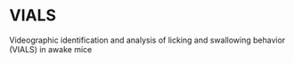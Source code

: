 # VIALS
Videographic identification and analysis of licking and swallowing behavior (VIALS) in awake mice
